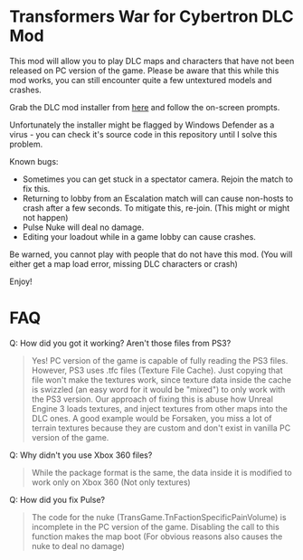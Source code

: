 # Transformers War for Cybertron DLC Mod
This mod will allow you to play DLC maps and characters that have not been released on PC version of the game.
Please be aware that this while this mod works, you can still encounter quite a few untextured models and crashes.


Grab the DLC mod installer from [here](https://drive.google.com/file/d/1TVDQxjdOpIMEF4iTKtwPutREvl15qjch/view?usp=sharing) and follow the on-screen prompts.

Unfortunately the installer might be flagged by Windows Defender as a virus - you can check it's source code in this repository until I solve this problem.

Known bugs:

- Sometimes you can get stuck in a spectator camera. Rejoin the match to fix this.
- Returning to lobby from an Escalation match will can cause non-hosts to crash after a few seconds. To mitigate this, re-join. (This might or might not happen)
- Pulse Nuke will deal no damage.
- Editing your loadout while in a game lobby can cause crashes.

Be warned, you cannot play with people that do not have this mod. (You will either get a map load error, missing DLC characters or crash)

Enjoy!

#  FAQ

Q: How did you got it working? Aren't those files from PS3?
> Yes! PC version of the game is capable of fully reading the PS3 files. However, PS3 uses .tfc files (Texture File Cache). Just copying that file won't make the textures work, since texture data inside the cache is swizzled (an easy word for it would be "mixed") to only work with the PS3 version.
Our approach of fixing this is abuse how Unreal Engine 3 loads textures, and inject textures from other maps into the DLC ones. A good example would be Forsaken, you miss a lot of terrain textures because they are custom and don't exist in vanilla PC version of the game.

Q: Why didn't you use Xbox 360 files?
> While the package format is the same, the data inside it is modified to work only on Xbox 360 (Not only textures)

Q: How did you fix Pulse?
> The code for the nuke (TransGame.TnFactionSpecificPainVolume) is incomplete in the PC version of the game. Disabling the call to this function makes the map boot (For obvious reasons also causes the nuke to deal no damage)

